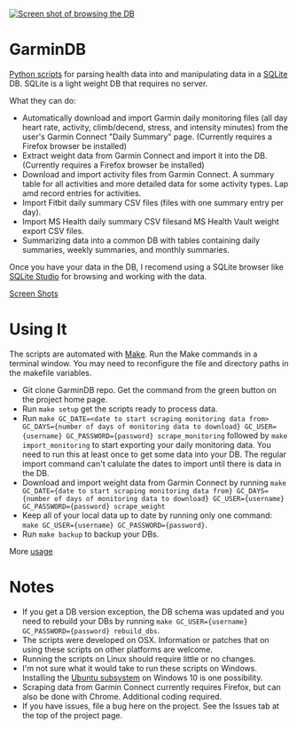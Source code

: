 [![Screen shot of browsing the DB](https://raw.githubusercontent.com/tcgoetz/GarminDB/master/Screenshots/ScreenShot_browsing_sm.jpg)](https://raw.githubusercontent.com/tcgoetz/GarminDB/master/Screenshots/ScreenShot_browsing.jpg)

# GarminDB

[Python scripts](https://www.python.org/) for parsing health data into and manipulating data in a [SQLite](http://sqlite.org/) DB. SQLite is a light weight DB that requires no server.

What they can do:
* Automatically download and import Garmin daily monitoring files (all day heart rate, activity, climb/decend, stress, and intensity minutes) from the user's Garmin Connect "Daily Summary" page. (Currently requires a Firefox browser be installed)
* Extract weight data from Garmin Connect and import it into the DB. (Currently requires a Firefox browser be installed)
* Download and import activity files from Garmin Connect. A summary table for all activities and more detailed data for some activity types. Lap amd record entries for activities.
* Import Fitbit daily summary CSV files (files with one summary entry per day).
* Import MS Health daily summary CSV filesand MS Health Vault weight export CSV files.
* Summarizing data into a common DB with tables containing daily summaries, weekly summaries, and monthly summaries.

Once you have your data in the DB, I recomend using a SQLite browser like [SQLite Studio](http://sqlitestudio.pl) for browsing and working with the data.

[Screen Shots](https://github.com/tcgoetz/GarminDB/wiki/Screenshots)

# Using It

The scripts are automated with [Make](https://www.gnu.org/software/make/manual/make.html). Run the Make commands in a terminal window. You may need to reconfigure the file and directory paths in the makefile variables.

* Git clone GarminDB repo. Get the command from the green button on the project home page.
* Run `make setup` get the scripts ready to process data.
* Run `make GC_DATE=<date to start scraping monitoring data from> GC_DAYS={number of days of monitoring data to download} GC_USER={username} GC_PASSWORD={password} scrape_monitoring` followed by `make import_monitoring` to start exporting your daily monitoring data. You need to run this at least once to get some data into your DB. The regular import command can't calulate the dates to import until there is data in the DB.
* Download and import weight data from Garmin Connect by running `make GC_DATE={date to start scraping monitoring data from} GC_DAYS={number of days of monitoring data to download} GC_USER={username} GC_PASSWORD={password} scrape_weight`
* Keep all of your local data up to date by running only one command: `make GC_USER={username} GC_PASSWORD={password}`.
* Run `make backup` to backup your DBs.

More [usage](https://github.com/tcgoetz/GarminDB/wiki/Usage)

# Notes

* If you get a DB version exception, the DB schema was updated and you need to rebuild your DBs by running `make GC_USER={username} GC_PASSWORD={password} rebuild_dbs`.
* The scripts were developed on OSX. Information or patches that on using these scripts on other platforms are welcome.
* Running the scripts on Linux should require little or no changes.
* I'm not sure what it would take to run these scripts on Windows. Installing the [Ubuntu subsystem](https://www.howtogeek.com/249966/how-to-install-and-use-the-linux-bash-shell-on-windows-10/) on Windows 10 is one possibility.
* Scraping data from Garmin Connect currently requires Firefox, but can also be done with Chrome. Additional coding required.
* If you have issues, file a bug here on the project. See the Issues tab at the top of the project page.
